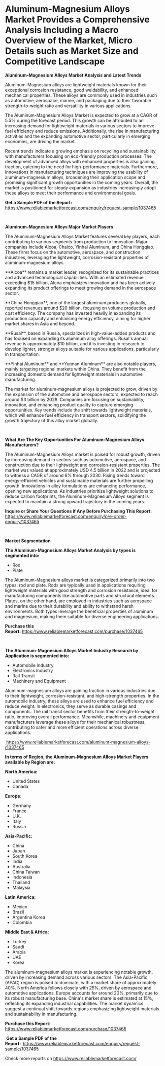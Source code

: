 <p><h1>Aluminum-Magnesium Alloys Market Provides a Comprehensive Analysis Including a Macro Overview of the Market, Micro Details such as Market Size and Competitive Landscape</h1></p><p><strong>Aluminum-Magnesium Alloys Market Analysis and Latest Trends</strong></p>
<p><p>Aluminum-Magnesium alloys are lightweight materials known for their exceptional corrosion resistance, good weldability, and enhanced mechanical properties. These alloys are commonly used in industries such as automotive, aerospace, marine, and packaging due to their favorable strength-to-weight ratio and versatility in various applications. </p><p>The Aluminum-Magnesium Alloys Market is expected to grow at a CAGR of 5.5% during the forecast period. This growth can be attributed to an increasing demand for lightweight materials in various sectors to improve fuel efficiency and reduce emissions. Additionally, the rise in manufacturing activities and the expanding automotive sector, particularly in emerging economies, are driving the market.</p><p>Recent trends indicate a growing emphasis on recycling and sustainability, with manufacturers focusing on eco-friendly production processes. The development of advanced alloys with enhanced properties is also gaining traction, catering to the need for high-performance materials. Furthermore, innovations in manufacturing techniques are improving the usability of aluminum-magnesium alloys, broadening their application scope and promising significant growth opportunities in the coming years. Overall, the market is positioned for steady expansion as industries increasingly adopt these alloys to meet their performance and environmental goals.</p></p>
<p><strong>Get a Sample PDF of the Report:&nbsp;</strong> <a href="https://www.reliablemarketforecast.com/enquiry/request-sample/1037465?utm_campaign=2736&utm_medium=2&utm_source=Github&utm_content=ia&utm_term=21032025&utm_id=aluminum-magnesium-alloys">https://www.reliablemarketforecast.com/enquiry/request-sample/1037465</a></p>
<p>&nbsp;</p>
<p><strong>Aluminum-Magnesium Alloys Major Market Players</strong></p>
<p><p>The Aluminum-Magnesium Alloys Market features several key players, each contributing to various segments from production to innovation. Major companies include Alcoa, Chalco, Yinhai Aluminum, and China Hongqiao. These firms focus on the automotive, aerospace, and construction industries, leveraging the lightweight, corrosion-resistant properties of aluminum-magnesium alloys.</p><p>**Alcoa** remains a market leader, recognized for its sustainable practices and advanced technological capabilities. With an estimated revenue exceeding $15 billion, Alcoa emphasizes innovation and has been actively expanding its product offerings to meet growing demand in the aerospace sector.</p><p>**China Hongqiao**, one of the largest aluminum producers globally, reported revenues around $20 billion, focusing on volume production and cost efficiency. The company has invested heavily in expanding its production capacity and enhancing energy efficiency, aiming for higher market shares in Asia and beyond.</p><p>**Rusal**, based in Russia, specializes in high-value-added products and has focused on expanding its aluminum alloy offerings. Rusal's annual revenue is approximately $10 billion, and it is investing in research to develop lighter, stronger alloys suitable for various applications, particularly in transportation.</p><p>**Yinhai Aluminum** and **Yunnan Aluminum** are also notable players, mainly targeting regional markets within China. They benefit from the increasing domestic demand for lightweight materials in automotive manufacturing.</p><p>The market for aluminum-magnesium alloys is projected to grow, driven by the expansion of the automotive and aerospace sectors, expected to reach around $3 billion by 2028. Companies are focusing on sustainability, innovation, and enhancing product quality to capture emerging opportunities. Key trends include the shift towards lightweight materials, which will enhance fuel efficiency in transport sectors, solidifying the growth trajectory of this alloy market globally.</p></p>
<p>&nbsp;</p>
<p><strong>What Are The Key Opportunities For Aluminum-Magnesium Alloys Manufacturers?</strong></p>
<p><p>The Aluminum-Magnesium Alloys market is poised for robust growth, driven by increasing demand in sectors such as automotive, aerospace, and construction due to their lightweight and corrosion-resistant properties. The market was valued at approximately USD 4.5 billion in 2022 and is projected to witness a CAGR of around 6% through 2030. Rising trends toward energy-efficient vehicles and sustainable materials are further propelling growth. Innovations in alloy formulations are enhancing performance, opening new applications. As industries prioritize lightweight solutions to reduce carbon footprints, the Aluminum-Magnesium Alloys segment is expected to maintain a strong upward trajectory in the coming years.</p></p>
<p><strong>Inquire or Share Your Questions If Any Before Purchasing This Report:</strong> <a href="https://www.reliablemarketforecast.com/enquiry/pre-order-enquiry/1037465?utm_campaign=2736&utm_medium=2&utm_source=Github&utm_content=ia&utm_term=21032025&utm_id=aluminum-magnesium-alloys">https://www.reliablemarketforecast.com/enquiry/pre-order-enquiry/1037465</a></p>
<p>&nbsp;</p>
<p><strong>Market Segmentation</strong></p>
<p><strong>The Aluminum-Magnesium Alloys Market Analysis by types is segmented into:</strong></p>
<p><ul><li>Rod</li><li>Plate</li></ul></p>
<p><p>The Aluminum-Magnesium alloys market is categorized primarily into two types: rod and plate. Rods are typically used in applications requiring lightweight materials with good strength and corrosion resistance, ideal for manufacturing components like automotive parts and structural elements. Plates, on the other hand, are employed in industries such as aerospace and marine due to their durability and ability to withstand harsh environments. Both types leverage the beneficial properties of aluminum and magnesium, making them suitable for diverse engineering applications.</p></p>
<p><strong>Purchase this Report:&nbsp;</strong><a href="https://www.reliablemarketforecast.com/purchase/1037465?utm_campaign=2736&utm_medium=2&utm_source=Github&utm_content=ia&utm_term=21032025&utm_id=aluminum-magnesium-alloys">https://www.reliablemarketforecast.com/purchase/1037465</a></p>
<p>&nbsp;</p>
<p><strong>The Aluminum-Magnesium Alloys Market Industry Research by Application is segmented into:</strong></p>
<p><ul><li>Automobile Industry</li><li>Electronics Industry</li><li>Rail Transit</li><li>Machinery and Equipment</li></ul></p>
<p><p>Aluminum-magnesium alloys are gaining traction in various industries due to their lightweight, corrosion-resistant, and high-strength properties. In the automobile industry, these alloys are used to enhance fuel efficiency and reduce weight. In electronics, they serve as durable casings and components. The rail transit sector benefits from their strength-to-weight ratio, improving overall performance. Meanwhile, machinery and equipment manufacturers leverage these alloys for their mechanical robustness, contributing to safer and more efficient operations across diverse applications.</p></p>
<p><a href="https://www.reliablemarketforecast.com/aluminum-magnesium-alloys-r1037465?utm_campaign=2736&utm_medium=2&utm_source=Github&utm_content=ia&utm_term=21032025&utm_id=aluminum-magnesium-alloys">&nbsp;https://www.reliablemarketforecast.com/aluminum-magnesium-alloys-r1037465</a></p>
<p><strong>In terms of Region, the Aluminum-Magnesium Alloys Market Players available by Region are:</strong></p>
<p>
    <p> <strong> North America: </strong>
        <ul>
            <li>United States</li>
            <li>Canada</li>
        </ul>
        </p> 
    <p> <strong> Europe: </strong>
        <ul>
            <li>Germany</li>
            <li>France</li>
            <li>U.K.</li>
            <li>Italy</li>
            <li>Russia</li>
        </ul>
        </p> 
    <p> <strong> Asia-Pacific: </strong>
        <ul>
            <li>China</li>
            <li>Japan</li>
            <li>South Korea</li>
            <li>India</li>
            <li>Australia</li>
            <li>China Taiwan</li>
            <li>Indonesia</li>
            <li>Thailand</li>
            <li>Malaysia</li>
        </ul>
        </p> 
    <p> <strong> Latin America: </strong>
        <ul>
            <li>Mexico</li>
            <li>Brazil</li>
            <li>Argentina Korea</li>
            <li>Colombia</li>
        </ul>
        </p> 
    <p> <strong> Middle East & Africa: </strong>
        <ul>
            <li>Turkey</li>
            <li>Saudi</li>
            <li>Arabia</li>
            <li>UAE</li>
            <li>Korea</li>
        </ul>
    </p>
    </p>
<p><p>The aluminum-magnesium alloys market is experiencing notable growth, driven by increasing demand across various sectors. The Asia-Pacific (APAC) region is poised to dominate, with a market share of approximately 40%. North America follows closely with 25%, driven by aerospace and automotive applications. Europe accounts for around 20%, primarily due to its robust manufacturing base. China's market share is estimated at 15%, reflecting its expanding industrial capabilities. The market dynamics suggest a continual shift towards regions emphasizing lightweight materials and sustainability in manufacturing.</p></p>
<p><strong>Purchase this Report: </strong><a href="https://www.reliablemarketforecast.com/purchase/1037465?utm_campaign=2736&utm_medium=2&utm_source=Github&utm_content=ia&utm_term=21032025&utm_id=aluminum-magnesium-alloys">https://www.reliablemarketforecast.com/purchase/1037465</a></p>
<p>&nbsp;<strong>Get a Sample PDF of the Report:&nbsp;&nbsp;</strong><a href="https://www.reliablemarketforecast.com/enquiry/request-sample/1037465?utm_campaign=2736&utm_medium=2&utm_source=Github&utm_content=ia&utm_term=21032025&utm_id=aluminum-magnesium-alloys">https://www.reliablemarketforecast.com/enquiry/request-sample/1037465</a></p>
<p><strong></strong></p>
<p>Check more reports on <a href="https://www.reliablemarketforecast.com/?utm_campaign=2736&utm_medium=2&utm_source=Github&utm_content=ia&utm_term=21032025&utm_id=aluminum-magnesium-alloys">https://www.reliablemarketforecast.com/</a></p>